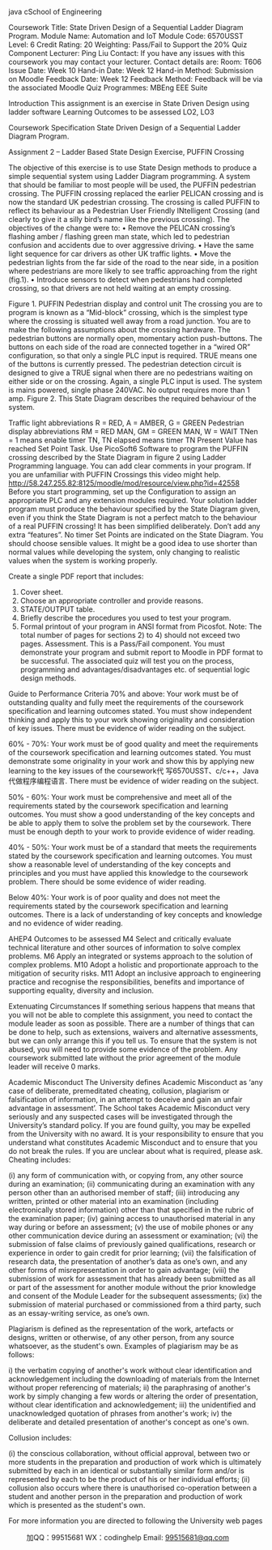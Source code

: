 java cSchool of Engineering 
 
Coursework Title: State Driven Design of a Sequential Ladder Diagram Program. 
Module Name: Automation and IoT 
Module Code: 6570USST 
Level: 6 
Credit Rating: 20 
Weighting: Pass/Fail to Support the 20% Quiz Component 
Lecturer: Ping Liu 
Contact: If you have any issues with this coursework you may contact 
your lecturer. Contact details are: 
Room: T606 
Issue Date: Week 10 
Hand-in Date: Week 12 
Hand-in Method: Submission on Moodle 
Feedback Date: Week 12 
Feedback Method: Feedback will be via the associated Moodle Quiz 
Programmes: MBEng EEE Suite 

 Introduction 
This assignment is an exercise in State Driven Design using ladder software 
Learning Outcomes to be assessed 
LO2, LO3 
 
Coursework Specification 
State Driven Design of a Sequential Ladder Diagram Program. 
 
Assignment 2 – Ladder Based State Design Exercise, PUFFIN Crossing 
 
The objective of this exercise is to use State Design methods to produce a simple sequential system 
using Ladder Diagram programming. 
A system that should be familiar to most people will be used, the PUFFIN pedestrian crossing. The 
PUFFIN crossing replaced the earlier PELICAN crossing and is now the standard UK pedestrian 
crossing. 
The crossing is called PUFFIN to reflect its behaviour as a Pedestrian User Friendly INtelligent 
Crossing (and clearly to give it a silly bird’s name like the previous crossing). 
The objectives of the change were to: 
• Remove the PELICAN crossing’s flashing amber / flashing green man state, which led to 
pedestrian confusion and accidents due to over aggressive driving. 
• Have the same light sequence for car drivers as other UK traffic lights. 
• Move the pedestrian lights from the far side of the road to the near side, in a position where 
pedestrians are more likely to see traffic approaching from the right (fig.1). 
• Introduce sensors to detect when pedestrians had completed crossing, so that drivers are 
not held waiting at an empty crossing. 
 
 
Figure 1. PUFFIN Pedestrian display and control unit The crossing you are to program is known as a “Mid-block” crossing, which is the simplest type 
where the crossing is situated well away from a road junction. 
You are to make the following assumptions about the crossing hardware. 
The pedestrian buttons are normally open, momentary action push-buttons. The buttons on each 
side of the road are connected together in a “wired OR” configuration, so that only a single PLC input 
is required. TRUE means one of the buttons is currently pressed. 
The pedestrian detection circuit is designed to give a TRUE signal when there are no pedestrians 
waiting on either side or on the crossing. Again, a single PLC input is used. 
The system is mains powered, single phase 240VAC. No output requires more than 1 amp. 
Figure 2. This State Diagram describes the required behaviour of the system. 
  
Traffic light abbreviations R = RED, A = AMBER, G = GREEN 
Pedestrian display abbreviations RM = RED MAN, GM = GREEN MAN, W = WAIT 
TNen = 1 means enable timer TN, TN elapsed means timer TN Present Value has reached Set Point 
 Task. 
Use PicoSoft6 Software to program the PUFFIN crossing described by the State Diagram in figure 2 
using Ladder Programming language. You can add clear comments in your program. 
If you are unfamiliar with PUFFIN Crossings this video might help. 
http://58.247.255.82:8125/moodle/mod/resource/view.php?id=42558 
Before you start programming, set up the Configuration to assign an appropriate PLC and any 
extension modules required. 
Your solution ladder program must produce the behaviour specified by the State Diagram given, 
even if you think the State Diagram is not a perfect match to the behaviour of a real PUFFIN crossing! 
It has been simplified deliberately. Don’t add any extra “features”. 
No timer Set Points are indicated on the State Diagram. You should choose sensible values. It might 
be a good idea to use shorter than normal values while developing the system, only changing to 
realistic values when the system is working properly. 
 
Create a single PDF report that includes: 
1) Cover sheet. 
2) Choose an appropriate controller and provide reasons. 
3) STATE/OUTPUT table. 
4) Briefly describe the procedures you used to test your program. 
5) Formal printout of your program in ANSI format from Picosfot. 
Note: The total number of pages for sections 2) to 4) should not exceed two pages. 
Assessment. 
This is a Pass/Fail component. You must demonstrate your program and submit report to Moodle in 
PDF format to be successful. 
The associated quiz will test you on the process, programming and advantages/disadvantages etc. of 
sequential logic design methods. 
 
Guide to Performance Criteria 
70% and above: 
Your work must be of outstanding quality and fully meet the requirements of the coursework 
specification and learning outcomes stated. You must show independent thinking and apply 
this to your work showing originality and consideration of key issues. There must be evidence 
of wider reading on the subject. 
 
60% - 70%: 
Your work must be of good quality and meet the requirements of the coursework specification 
and learning outcomes stated. You must demonstrate some originality in your work and show 
this by applying new learning to the key issues of the coursework代 写6570USST、c/c++，Java
代做程序编程语言. There must be evidence of 
wider reading on the subject. 
 
 
50% - 60%: 
Your work must be comprehensive and meet all of the requirements stated by the coursework 
specification and learning outcomes. You must show a good understanding of the key 
concepts and be able to apply them to solve the problem set by the coursework. There must 
be enough depth to your work to provide evidence of wider reading. 
 
 
40% - 50%: 
Your work must be of a standard that meets the requirements stated by the coursework 
specification and learning outcomes. You must show a reasonable level of understanding of 
the key concepts and principles and you must have applied this knowledge to the coursework 
problem. There should be some evidence of wider reading. 
 
Below 40%: 
Your work is of poor quality and does not meet the requirements stated by the coursework 
specification and learning outcomes. There is a lack of understanding of key concepts and 
knowledge and no evidence of wider reading. 
 
 AHEP4 Outcomes to be assessed 
M4 Select and critically evaluate technical literature and other sources of information 
to solve complex problems. 
M6 Apply an integrated or systems approach to the solution of complex problems. M10 
Adopt a holistic and proportionate approach to the mitigation of security risks. 
M11 Adopt an inclusive approach to engineering practice and recognise the 
responsibilities, benefits and importance of supporting equality, diversity and 
inclusion. 
 
Extenuating Circumstances 
If something serious happens that means that you will not be able to complete this 
assignment, you need to contact the module leader as soon as possible. There are a number 
of things that can be done to help, such as extensions, waivers and alternative assessments, 
but we can only arrange this if you tell us. To ensure that the system is not abused, you will 
need to provide some evidence of the problem. 
Any coursework submitted late without the prior agreement of the module leader will 
receive 0 marks. 
 
Academic Misconduct 
The University defines Academic Misconduct as ‘any case of deliberate, premeditated 
cheating, collusion, plagiarism or falsification of information, in an attempt to deceive and gain 
an unfair advantage in assessment’. The School takes Academic Misconduct very seriously 
and any suspected cases will be investigated through the University’s standard policy. If you 
are found guilty, you may be expelled from the University with no award. 
It is your responsibility to ensure that you understand what constitutes Academic 
Misconduct and to ensure that you do not break the rules. If you are unclear about what 
is required, please ask.  
Cheating includes: 
 
(i) any form of communication with, or copying from, any other source during an 
examination; 
(ii) communicating during an examination with any person other than an authorised 
member of staff; 
(iii) introducing any written, printed or other material into an examination (including 
electronically stored information) other than that specified in the rubric of the 
examination paper; 
(iv) gaining access to unauthorised material in any way during or before an 
assessment; 
(v) the use of mobile phones or any other communication device during an 
assessment or examination; 
(vi) the submission of false claims of previously gained qualifications, research or 
experience in order to gain credit for prior learning; 
(vii) the falsification of research data, the presentation of another’s data as one’s own, 
and any other forms of misrepresentation in order to gain advantage; 
(viii) the submission of work for assessment that has already been submitted as all or 
part of the assessment for another module without the prior knowledge and 
consent of the Module Leader for the subsequent assessments; 
(ix) the submission of material purchased or commissioned from a third party, such 
as an essay-writing service, as one’s own. 
 
 
Plagiarism is defined as the representation of the work, artefacts or designs, written or 
otherwise, of any other person, from any source whatsoever, as the student's own. 
Examples of plagiarism may be as follows: 
 
i) the verbatim copying of another's work without clear identification and 
acknowledgement including the downloading of materials from the Internet 
without proper referencing of materials; 
ii) the paraphrasing of another's work by simply changing a few words or altering 
the order of presentation, without clear identification and acknowledgement; 
iii) the unidentified and unacknowledged quotation of phrases from another's work; 
iv) the deliberate and detailed presentation of another's concept as one's own. 
 
Collusion includes: 
 
(i) the conscious collaboration, without official approval, between two or more 
students in the preparation and production of work which is ultimately submitted 
by each in an identical or substantially similar form and/or is represented by 
each to be the product of his or her individual efforts; (ii) collusion also occurs where there is unauthorised co-operation between a 
student and another person in the preparation and production of work which is 
presented as the student's own. 
 
For more information you are directed to following the University web pages 
 
 
 
         
加QQ：99515681  WX：codinghelp  Email: 99515681@qq.com

